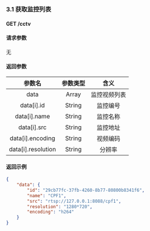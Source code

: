 ### 3.1 获取监控列表
#### GET /cctv

#### 请求参数
无

#### 返回参数
|参数名|参数类型|含义|
|:---:|:---:|:---:|
|data|Array|监控视频列表|
|data[i].id|String|监控编号|
|data[i].name|String|监控名称|
|data[i].src|String|监控地址|
|data[i].encoding|String|视频编码|
|data[i].resolution|String|分辨率|

#### 返回示例
```json
{
    "data": {
        "id": "29cb77fc-37fb-4260-8b77-80800b8341f6",
        "name": "CPF1",
        "src": "rtsp://127.0.0.1:8088/cpf1",
        "resolution": "1280*720",
        "encoding": "h264"
    }
}
```
